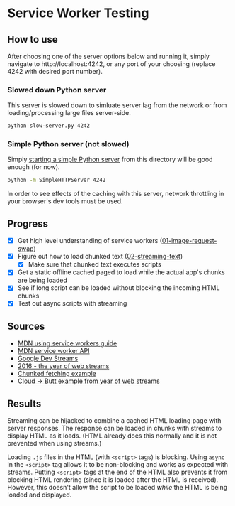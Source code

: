 # Service Worker Testing

## How to use

After choosing one of the server options below and running it, simply navigate to http://localhost:4242, or any port of your choosing (replace 4242 with desired port number).

### Slowed down Python server

This server is slowed down to simluate server lag from the network or from loading/processing large files server-side.

```sh
python slow-server.py 4242
```

### Simple Python server (not slowed)

Simply [starting a simple Python server](http://2ality.com/2014/06/simple-http-server.html) from this directory will be good enough (for now).

```sh
python -m SimpleHTTPServer 4242
```

In order to see effects of the caching with this server, network throttling in your browser's dev tools must be used.

## Progress

-   [x] Get high level understanding of service workers ([01-image-request-swap](./01-image-request-swap))
-   [x] Figure out how to load chunked text ([02-streaming-text](./02-streaming-text))
    -   [x] Make sure that chunked text executes scripts
-   [x] Get a static offline cached paged to load while the actual app's chunks are being loaded
-   [x] See if long script can be loaded without blocking the incoming HTML chunks
-   [x] Test out async scripts with streaming

## Sources

-   [MDN using service workers guide](https://developer.mozilla.org/en-US/docs/Web/API/Service_Worker_API/Using_Service_Workers)
-   [MDN service worker API](https://developer.mozilla.org/en-US/docs/Web/API/Service_Worker_API)
-   [Google Dev Streams](https://developers.google.com/web/updates/2016/06/sw-readablestreams)
-   [2016 - the year of web streams](https://jakearchibald.com/2016/streams-ftw/)
-   [Chunked fetching example](http://jsbin.com/vuqasa/edit?js,console)
-   [Cloud -> Butt example from year of web streams](https://github.com/jakearchibald/isserviceworkerready/tree/master/src/demos/transform-stream)

## Results

Streaming can be hijacked to combine a cached HTML loading page with server responses. The response can be loaded in chunks with streams to display HTML as it loads. (HTML already does this normally and it is not prevented when using streams.)

Loading `.js` files in the HTML (with `<script>` tags) is blocking. Using `async` in the `<script>` tag allows it to be non-blocking and works as expected with streams. Putting `<script>` tags at the end of the HTML also prevents it from blocking HTML rendering (since it is loaded after the HTML is received). However, this doesn't allow the script to be loaded _while_ the HTML is being loaded and displayed.
